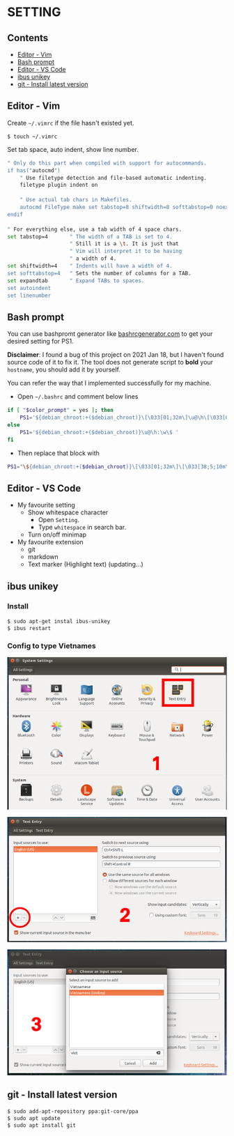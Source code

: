 # SETTING

## Contents

* [Editor - Vim](#editor---vim)
* [Bash prompt](#bash-prompt)
* [Editor - VS Code](#editor---vs-code)
* [ibus unikey](#ibus-unikey)
* [git - Install latest version](#git---install-latest-version)

## Editor - Vim

Create `~/.vimrc` if the file hasn't existed yet.

``` shell
$ touch ~/.vimrc
```

Set tab space, auto indent, show line number.

``` bash
" Only do this part when compiled with support for autocommands.
if has("autocmd")
    " Use filetype detection and file-based automatic indenting.
    filetype plugin indent on

    " Use actual tab chars in Makefiles.
    autocmd FileType make set tabstop=8 shiftwidth=8 softtabstop=0 noexpandtab
endif

" For everything else, use a tab width of 4 space chars.
set tabstop=4       " The width of a TAB is set to 4.
                    " Still it is a \t. It is just that
                    " Vim will interpret it to be having
                    " a width of 4.
set shiftwidth=4    " Indents will have a width of 4.
set softtabstop=4   " Sets the number of columns for a TAB.
set expandtab       " Expand TABs to spaces.
set autoindent
set linenumber
```

## Bash prompt
You can use bashpromt generator like [bashrcgenerator.com](http://bashrcgenerator.com/) to get your desired setting for PS1.

**Disclaimer**: I found a bug of this project on 2021 Jan 18, but I haven't found source code of it to fix it. The tool does not generate script to **bold** your `hostname`, you should add it by yourself.

You can refer the way that I implemented successfully for my machine.
* Open `~/.bashrc` and comment below lines

``` bash
if [ "$color_prompt" = yes ]; then
    PS1='${debian_chroot:+($debian_chroot)}\[\033[01;32m\]\u@\h\[\033[00m\]:\[\033[01;34m\]\w\[\033[00m\]\$ '
else
    PS1='${debian_chroot:+($debian_chroot)}\u@\h:\w\$ '
fi
```

* Then replace that block with 

``` bash
PS1="\${debian_chroot:+($debian_chroot)}\[\033[01;32m\]\[\033[38;5;10m\]\u\[$(tput sgr0)\]\[$(tput bold)\]@\[$(tput sgr0)\]\[\033[01;32m\]\[\033[38;5;10m\]\h\[$(tput sgr0)\]:\[\033[01;34m\]\W\[\033[00m\]\$ "
```

## Editor - VS Code

* My favourite setting
  * Show whitespace character
    * Open `Setting`.
    * Type `whitespace` in search bar.
  * Turn on/off minimap
* My favourite extension
  * git
  * markdown
  * Text marker (Highlight text)
  (updating...)
  
## ibus unikey

### Install 

``` shell
$ sudo apt-get instal ibus-unikey
$ ibus restart
```

### Config to type Vietnames

![1](./image/1.png)

![2](./image/2.png)

![3](./image/3.png)

## git - Install latest version

``` shell
$ sudo add-apt-repository ppa:git-core/ppa  
$ sudo apt update  
$ sudo apt install git
```

